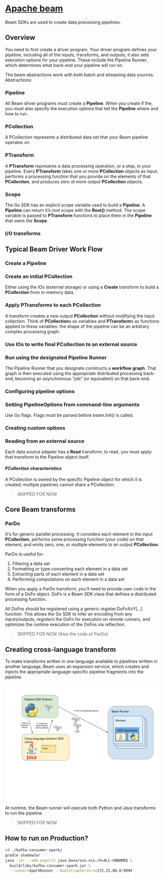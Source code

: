 # [Apache beam](https://github.com/apache/beam/)

Beam SDKs are used to create data processing pipelines.

## Overview

You need to first create a driver program. Your driver program defines your pipeline,
including all of the inputs,
transforms, and outputs; it also sets execution options for your pipeline.
These include the Pipeline Runner, which
determines what back-end your pipeline will run on.

The beam abstractions work with both batch and streaming data sources. Abstractions:

### Pipeline

All Beam driver programs must create a **Pipeline**. When you create if the,
you must also specify the execution options
that tell the **Pipeline** where and how to run.

### PCollection

A PCollection represents a distributed data set that your
Beam pipeline operates on.

### PTransform

A **PTransform** represents a data processing operation, or a step, in your pipeline.
Every **PTransform** takes one or
more **PCollection** objects as input, performs a processing function that
you provide on the elements of that
**PCollection**, and produces zero ot more output **PCollection** objects.

### Scope

The Go SDK has an explicit scope variable used to build a **Pipeline**.
A **Pipeline** can return it’s root scope with
the **Root()** method. The scope variable is passed to **PTransform**
functions to place them in the **Pipeline** that
owns the **Scope**.

### I/O transforms

## Typical Beam Driver Work Flow

### Create a Pipeline

### Create an initial PCollection

Either using the IOs (external storage) or using a **Create**
transform to build a **PCollection** from in-memory data.

### Apply PTransforms to each PCollection

A transform creates a new output **PCollection** without modifying the input collection.
Think of **PCollection**s as
variables and **PTransform**s as functions applied to these variables:
the shape of the pipeline can be an arbitrary
complex processing graph.

### Use IOs to write final PCollection to an external source

### Run using the designated Pipeline Runner

The Pipeline Runner that you designate constructs a **workflow graph**.
That graph is then executed using the appropriate
distributed processing back-end,
becoming an asynchronous "job" (or equivalent) on that back-end.

### Configuring pipeline options

### Setting PipelineOptions from command-line arguments

Use Go flags. Flags must be parsed before beam.Init() is called.

### Creating custom options

### Reading from an external source

Each data source adapter has a **Read** transform;
to read, you must apply that transform to the Pipeline object itself.

#### PCollection characteristics

A PCollection is owned by the specific Pipeline object for
which it is created; multiple pipelines cannot share a
PCollection.

> SKIPPED FOR NOW

## Core Beam transforms

### ParDo

It's for generic parallel processing.
It considers each element in the input **PCollection**, performs some processing
function (your code) on that element,
and emits zero, one, or multiple elements to an output **PCollection**.

ParDo is useful for:

1. Filtering a data set
2. Formatting or type-converting each element in a data set
3. Extracting parts of each element in a data set
4. Performing computations on each element in a data set

When you apply a ParDo transform, you'll need to provide user
code in the form of a DoFn object. DoFn is a Beam SDK
class that defines a distributed processing function.

All DoFns should be registered using a generic register.DoFnXxY[...]
function. This allows
the Go SDK to infer an
encoding from any inputs/outputs,
registers the DoFn for execution on remote runners, and optimizes the runtime
execution of the DoFns via reflection.

> SKIPPED FOR NOW (Also the code of ParDo)

## Creating cross-language transform

To make transforms written in one language available to pipelines written
in another language,
Beam uses an expansion service, which creates and
injects the appropriate language-specific pipeline fragments into the pipeline.

![multi-language-pipelines-diagram](./multi-language-pipelines-diagram.svg)

At runtime, the Beam runner will execute both Python and
Java transforms to run the pipeline.

> SKIPPED FOR NOW

## How to run on Production?

```bash
cd ./kafka-consumer-spark/
gradle shadowJar
java -jar --add-exports java.base/sun.nio.ch=ALL-UNNAMED \
  build/libs/kafka-consumer-spark.jar \
  --runner=SparkRunner --bootstrapServers=172.21.88.8:9094
```
